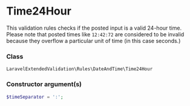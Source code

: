 # Time24Hour
This validation rules checks if the posted input is a valid 24-hour time. Please note that posted times like `12:42:72` are
considered to be invalid because they overflow a particular unit of time (in this case seconds.)

### Class
`LaravelExtendedValidation\Rules\DateAndTime\Time24Hour`

### Constructor argument(s)

```php 
$timeSeparator = ':';
```